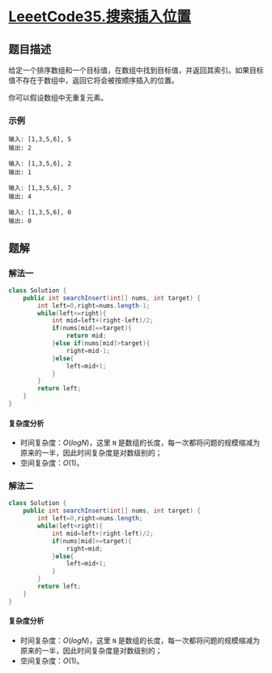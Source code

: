# [LeeetCode35.搜索插入位置](https://leetcode-cn.com/problems/search-insert-position/)
## 题目描述
给定一个排序数组和一个目标值，在数组中找到目标值，并返回其索引。如果目标值不存在于数组中，返回它将会被按顺序插入的位置。

你可以假设数组中无重复元素。

### 示例
```
输入: [1,3,5,6], 5
输出: 2

输入: [1,3,5,6], 2
输出: 1

输入: [1,3,5,6], 7
输出: 4

输入: [1,3,5,6], 0
输出: 0
```
## 题解
### 解法一
```java
class Solution {
    public int searchInsert(int[] nums, int target) {
        int left=0,right=nums.length-1;
        while(left<=right){
            int mid=left+(right-left)/2;
            if(nums[mid]==target){
                return mid;
            }else if(nums[mid]>target){
                right=mid-1;
            }else{
                left=mid+1;
            }
        }
        return left;
    }
}
```
#### 复杂度分析
- 时间复杂度：$O(logN)$，这里 `N` 是数组的长度，每一次都将问题的规模缩减为原来的一半，因此时间复杂度是对数级别的；
- 空间复杂度：$O(1)$。

### 解法二
```java
class Solution {
    public int searchInsert(int[] nums, int target) {
        int left=0,right=nums.length;
        while(left<right){
            int mid=left+(right-left)/2;
            if(nums[mid]>=target){
                right=mid;
            }else{
                left=mid+1;
            }
        }
        return left;
    }
}
```
#### 复杂度分析
- 时间复杂度：$O(logN)$，这里 `N` 是数组的长度，每一次都将问题的规模缩减为原来的一半，因此时间复杂度是对数级别的；
- 空间复杂度：$O(1)$。
